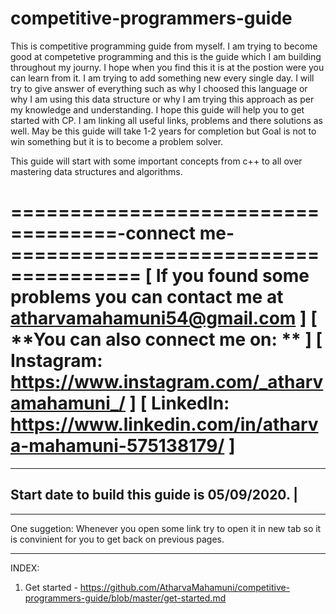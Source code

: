 # competitive-programmers-guide                                                                                                                       
This is competitive programming guide from myself.
I am trying to become good at competetive programming and this is the guide which I am building throughout my journy.
I hope when you find this it is at the postion were you can learn from it. I am trying to add something new every single day.
I will try to give answer of everything such as why I choosed this language or why I am using this data structure or why I am trying 
this approach as per my knowledge and understanding.
I hope this guide will help you to get started with CP. I am linking all useful links, problems and there solutions as well.
May be this guide will take 1-2 years for completion but Goal is not to win something but it is to become a problem solver.

This guide will start with some important concepts from c++ to all over mastering data structures and algorithms.

===================================-connect me-=====================================
[     If you found some problems you can contact me at atharvamahamuni54@gmail.com   ]
[    **You can also connect me on:  **                                               ]
[    Instagram: https://www.instagram.com/_atharvamahamuni_/                         ]
[    LinkedIn: https://www.linkedin.com/in/atharva-mahamuni-575138179/               ]    
====================================================================================

------------------------------------------------
Start date to build this guide is 05/09/2020.  |
-----------------------------------------------
*****************************************************************************************************************
One suggetion:
Whenever you open some link try to open it in new tab so it is convinient for you to get back on previous pages.
*****************************************************************************************************************

INDEX:
1. Get started - https://github.com/AtharvaMahamuni/competitive-programmers-guide/blob/master/get-started.md
